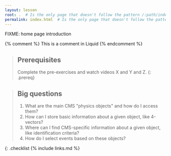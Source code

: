 ```yaml
---
layout: lesson
root: .  # Is the only page that doesn't follow the pattern /:path/index.html
permalink: index.html  # Is the only page that doesn't follow the pattern /:path/index.html
---
```

FIXME: home page introduction

<!-- this is an html comment -->

{% comment %} This is a comment in Liquid {% endcomment %}

> ## Prerequisites
>
> Complete the pre-exercises and watch videos X and Y and Z. 
{: .prereq}

> ## Big questions
> 
> 1. What are the main CMS "physics objects" and how do I access them?
> 2. How can I store basic information about a given object, like 4-vectors?
> 3. Where can I find CMS-specific information about a given object, like identification criteria?
> 4. How do I select events based on these objects?
>
{: .checklist
{% include links.md %}
